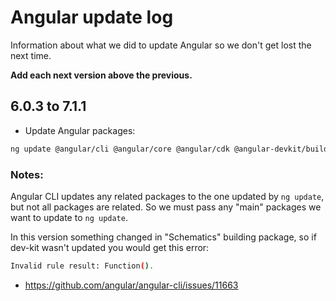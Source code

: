 # Angular update log

Information about what we did to update Angular so we don't get lost the next time.

**Add each next version above the previous.**


## 6.0.3 to 7.1.1

- Update Angular packages:
```bash
ng update @angular/cli @angular/core @angular/cdk @angular-devkit/build-angular
```

### Notes:
Angular CLI updates any related packages to the one updated by `ng update`, but not all packages are related.
So we must pass any "main" packages we want to update to `ng update`.

In this version something changed in "Schematics" building package, so if dev-kit wasn't updated you would get this error:
```bash
Invalid rule result: Function().
```
- https://github.com/angular/angular-cli/issues/11663
